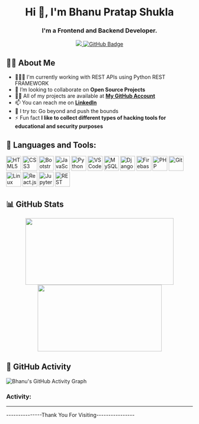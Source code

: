  <h1 align="center">Hi 👋, I'm Bhanu Pratap Shukla</h1>

<h3 align="center">I'm a Frontend and Backend Developer.</h3>
<p align="center">
<a href="https://github.com/Meghna-DAS/github-profile-views-counter">
    <img src="https://komarev.com/ghpvc/?username=bhanushuklaa">
</a>
<a href="https://github.com/bhanushuklaa?tab=followers">
    <img src="https://img.shields.io/github/followers/bhanushuklaa?label=Followers&style=social" alt="GitHub Badge">
</a>
</p>

## 🙋‍♂️ About Me

- 👨🏽‍💻 I'm currently working with REST APIs using Python REST FRAMEWORK
- 👯 I’m looking to collaborate on **Open Source Projects**
- 👨‍💻 All of my projects are available at **[My GitHub Account](https://github.com/bhanushuklaa?tab=repositories)**
- 📫 You can reach me on **<a href="https://www.linkedin.com/in/bhanushuklaa/">LinkedIn</a>**
- 🧗 I try to: Go beyond and push the bounds
- ⚡ Fun fact **I like to collect different types of hacking tools for educational and security purposes**

## 🚀 Languages and Tools:

<p align="left">
<img src="https://cdn-icons-png.flaticon.com/128/1051/1051277.png" alt="HTML5" width="40px" />
<img src="https://cdn-icons-png.flaticon.com/128/5968/5968242.png" alt="CSS3" width="40px" />
<img src="https://cdn-icons-png.flaticon.com/128/5968/5968672.png" alt="Bootstrap" width="40px" />
<img src="https://cdn-icons-png.flaticon.com/128/5968/5968292.png" alt="JavaScript" width="40px" />
<img src="https://cdn-icons-png.flaticon.com/128/5968/5968350.png" alt="Python" width="40px" />
<img src="https://code.visualstudio.com/assets/images/code-stable.png" alt="VS Code" width="40px" />
<img src="https://cdn-icons-png.flaticon.com/128/919/919836.png" alt="MySQL" width="40px" />
<img src="https://cdn-icons-png.flaticon.com/128/9307/9307630.png" alt="Django" width="40px" />
<img src="https://icon.icepanel.io/Technology/svg/Firebase.svg" alt="Firebase" width="40px" />
<img src="https://cdn-icons-png.flaticon.com/128/5968/5968332.png" alt="PHP" width="40px" />
<img src="https://cdn-icons-png.flaticon.com/128/11518/11518876.png" alt="Git" width="40px" />
<img src="https://cdn-icons-png.flaticon.com/128/6124/6124995.png" alt="Linux" width="40px" />
<img src="https://cdn-icons-png.flaticon.com/128/10832/10832132.png" alt="React.js" width="40px" />
<img src="https://img.icons8.com/fluency/48/jupyter.png" alt="Jupyter" width="40px" />
<img src="https://cdn-icons-png.flaticon.com/128/8297/8297437.png" alt="REST API" width="40px" />
</p>

## 📊 GitHub Stats

<p align="center">
  <a href="https://github.com/bhanushuklaa">
    <img align="center" height="180" width="400" src="https://github-readme-stats-sigma-five.vercel.app/api?username=bhanushuklaa&show_icons=true&hide_border=true&title_color=94b4a4&icon_color=FFFFFF&text_color=FFFFFF&bg_color=000000&count_private=true&include_all_commits=true"/>
  </a>
  <a href="https://github.com/bhanushuklaa">
    <img align="center" height="180" width="335" src="https://github-readme-stats-sigma-five.vercel.app/api/top-langs/?username=bhanushuklaa&text_color=FFFFFF&bg_color=000000&title_color=94b4a4&langs_count=15&layout=compact&hide_border=true&cache_seconds=3600" />
</a>

</p>


## 📌 GitHub Activity

![Bhanu's GitHub Activity Graph](https://github-readme-activity-graph.vercel.app/graph?username=bhanushuklaa&theme=react-dark)

<h3 align="left">Activity:</h3>
<hr>


---------------Thank You For Visiting----------------
